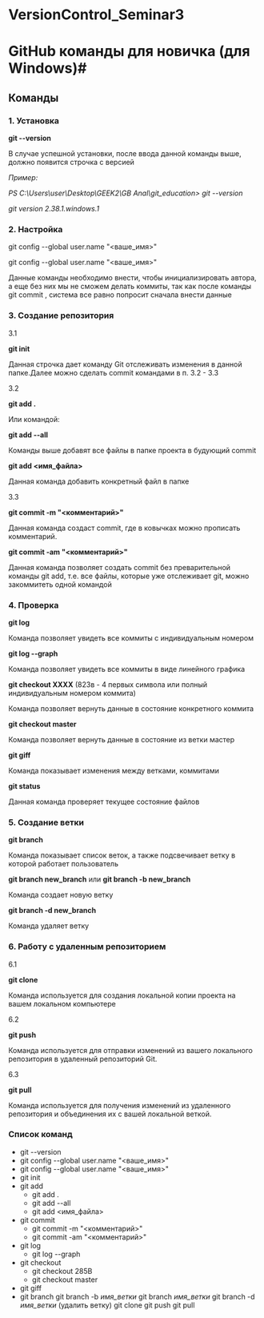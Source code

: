 # VersionControl_Seminar3


# GitHub команды для новичка (для Windows)# 

## Команды

### 1. Установка

**git --version**

В случае успешной установки, после ввода данной команды выше, должно появится строчка с версией

*Пример:* 

*PS C:\Users\user\Desktop\GEEK2\GB Anal\git_education> git --version*

*git version 2.38.1.windows.1*


### 2. Настройка

git config --global user.name "<ваше_имя>"

git config --global user.name "<ваше_имя>"

Данные команды необходимо внести, чтобы инициализировать автора, а еще без них мы не сможем делать коммиты, так как после команды git commit , система все равно попросит сначала внести данные

### 3. Создание репозитория

3.1 

**git init** 

Данная строчка дает команду Git отслеживать изменения в данной папке.Далее можно сделать commit командами в п. 3.2 - 3.3

3.2

**git add .**

Или командой:

**git add --all**

Команды выше добавят все файлы в папке проекта в будующий commit

**git add <имя_файла>**

Данная команда добавить конкретный файл в папке

3.3

**git commit -m "<комментарий>"**

Данная команда создаст commit, где в ковычках можно прописать комментарий.

**git commit -am "<комментарий>"**

Данная команда позволяет создать commit без преварительной команды git add, т.е. все файлы, которые уже отслеживает git, можно закоммитеть одной командой

### 4. Проверка

**git log**

Команда позволяет увидеть все коммиты с индивидуальным номером

**git log --graph**

Команда позволяет увидеть все коммиты в виде линейного графика

**git checkout XXXX** (823в - 4 первых символа или полный индивидуальным номером коммита)   

Команда позволяет вернуть данные в состояние конкретного коммита

**git checkout master**

Команда позволяет вернуть данные в состояние из ветки мастер

**git giff**

Команда показывает изменения между ветками, коммитами

**git status**

 Данная команда проверяет текущее состояние файлов 


### 5. Создание ветки

**git branch**

Команда показывает список веток, а также подсвечивает ветку в которой работает пользователь

**git branch new_branch** 
или
**git branch -b new_branch** 

Команда создает новую ветку

**git branch -d new_branch** 

Команда удаляет ветку 


### 6. Работу с удаленным репозиторием

6.1 

**git clone**

Команда используется для создания локальной копии проекта на вашем локальном компьютере

6.2

**git push**

Команда используется для отправки изменений из вашего локального репозитория в удаленный репозиторий Git. 

6.3

**git pull**

Команда используется для получения изменений из удаленного репозитория и объединения их с вашей локальной веткой.




 ### Список команд

* git --version
* git config --global user.name "<ваше_имя>"
* git config --global user.name "<ваше_имя>"
* git init 
* git add
    * git add .
    * git add --all
    * git add <имя_файла> 
* git commit
    * git commit -m "<комментарий>"
    * git commit -am "<комментарий>"
* git log
    * git log --graph
* git checkout
    * git checkout 285В
    * git checkout master 
* git giff
* git branch 
    git branch -b *имя_ветки*
    git branch *имя_ветки*
    git branch -d *имя_ветки* (удалить ветку)
git clone
git push
git pull